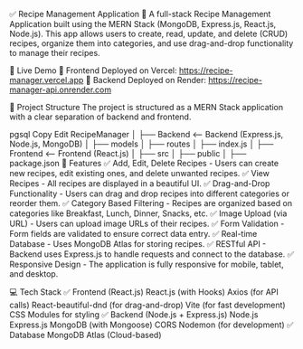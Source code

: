 ✅ Recipe Management Application 🍲
A full-stack Recipe Management Application built using the MERN Stack (MongoDB, Express.js, React.js, Node.js).
This app allows users to create, read, update, and delete (CRUD) recipes, organize them into categories, and use drag-and-drop functionality to manage their recipes.

🚀 Live Demo
🔗 Frontend Deployed on Vercel: https://recipe-manager.vercel.app
🔗 Backend Deployed on Render: https://recipe-manager-api.onrender.com

📁 Project Structure
The project is structured as a MERN Stack application with a clear separation of backend and frontend.

pgsql
Copy
Edit
RecipeManager
│
├── Backend        <-- Backend (Express.js, Node.js, MongoDB)
│   ├── models
│   ├── routes
│   ├── index.js
│
├── Frontend       <-- Frontend (React.js)
│   ├── src
│   ├── public
│
├── package.json
📜 Features
✅ Add, Edit, Delete Recipes - Users can create new recipes, edit existing ones, and delete unwanted recipes.
✅ View Recipes - All recipes are displayed in a beautiful UI.
✅ Drag-and-Drop Functionality - Users can drag and drop recipes into different categories or reorder them.
✅ Category Based Filtering - Recipes are organized based on categories like Breakfast, Lunch, Dinner, Snacks, etc.
✅ Image Upload (via URL) - Users can upload image URLs of their recipes.
✅ Form Validation - Form fields are validated to ensure correct data entry.
✅ Real-time Database - Uses MongoDB Atlas for storing recipes.
✅ RESTful API - Backend uses Express.js to handle requests and connect to the database.
✅ Responsive Design - The application is fully responsive for mobile, tablet, and desktop.

💻 Tech Stack
✅ Frontend (React.js)
React.js (with Hooks)
Axios (for API calls)
React-beautiful-dnd (for drag-and-drop)
Vite (for fast development)
CSS Modules for styling
✅ Backend (Node.js + Express.js)
Node.js
Express.js
MongoDB (with Mongoose)
CORS
Nodemon (for development)
✅ Database
MongoDB Atlas (Cloud-based)

